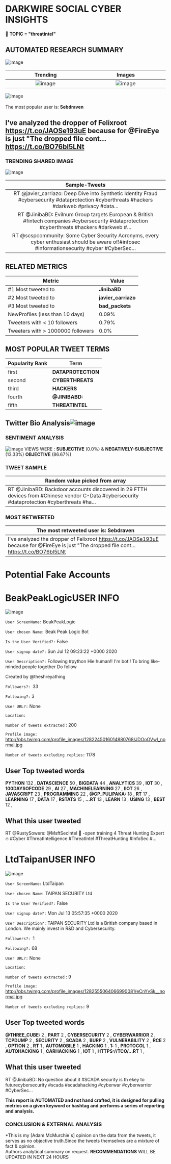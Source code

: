 # DARKWIRE SOCIAL CYBER INSIGHTS 
&#x1F34E; **TOPIC = "threatintel"**

## AUTOMATED RESEARCH SUMMARY
  ![image](darkLogo.png)   

|  Trending  |   Images | 
:-------------------------:|:-------------------------:
|  ![image](assets/threatintel/imageFile1.jpg)     <img width=200/> | ![image](assets/threatintel/imageFile2.jpg) <img width=200/> |   
 
 
![image](assets/threatintel/TWEETS.png)
<br></br>
The most popular user is: **Sebdraven**  
 

## I've analyzed the dropper of Felixroot https://t.co/JAOSe193uE because for @FireEye is just "The dropped file  cont… https://t.co/BO76bl5LNt 

  




### TRENDING SHARED IMAGE

![image](assets/threatintel/twitterPostedImage.png)



|                **Sample-Tweets**        |
| :-------------: |
| RT @javier_carriazo: Deep Dive into Synthetic Identity Fraud #cybersecurity #dataprotection #cyberthreats #hackers  #darkweb #privacy #data… |
| RT @JinibaBD: Evilnum Group targets European &amp; British #fintech companies #cybersecurity #dataprotection #cyberthreats #hackers  #darkweb #… |
| RT @scspcommunity: Some Cyber Security Acronyms, every cyber enthusiast should be aware of!#infosec #informationsecurity #cyber #CyberSec… |

## RELATED METRICS<br>
| Metric | Value |
| ------------- | ------------- |
| #1 Most tweeted to  | **JinibaBD** |
| #2 Most tweeted to  | **javier_carriazo** |
| #3 Most tweeted to  | **bad_packets** |
| NewProfiles (less than 10 days) | 0.09%  |
| Tweeters with < 10 followers  | 0.79%|
| Tweeters with > 1000000 followers  | 0.0%  |



## MOST POPULAR TWEET TERMS 


| Popularity Rank  | Term |
| ------------- | ------------- |
| first  | **DATAPROTECTION**  |
| second  | **CYBERTHREATS**  |
| third  | **HACKERS** |
| fourth  | **@JINIBABD:**  |
| fifth  | **THREATINTEL**  |


## Twitter Bio Analysis![image](assets/threatintel/BIO.png)
### SENTIMENT ANALYSIS
![image](assets/threatintel/sentiment.png)
VIEWS WERE : **SUBJECTIVE**  (0.0%) & **NEGATIVELY-SUBJECTIVE** (13.33%) **OBJECTIVE** (86.67%)

### TWEET SAMPLE 
| Random value picked from array |
| ------------- |
|RT @JinibaBD: Backdoor accounts discovered in 29 FTTH devices from #Chinese vendor C-Data #cybersecurity #dataprotection #cyberthreats #ha… |

### MOST RETWEETED 

| The most retweeted user is: **Sebdraven**  |
| ------------- |
| I've analyzed the dropper of Felixroot https://t.co/JAOSe193uE because for @FireEye is just "The dropped file  cont… https://t.co/BO76bl5LNt |

# Potential Fake Accounts
 
# BeakPeakLogicUSER INFO
![image](http://pbs.twimg.com/profile_images/1282245016014880768/JDOoOVwI_normal.jpg)
 
`User ScreenName:` BeakPeakLogic 
 
`User chosen Name:` Beak Peak Logic Bot 
 
`Is the User Verified?:` False 
 
`User signup date?:` Sun Jul 12 09:23:22 +0000 2020 
 
`User Description?:` Following #python
Hie human!! I'm bot!!
To bring like-minded people together
Do follow

Created by @theshreyathing 
 
`Followers?: `33 
 
`Following?:` 3 
 
`User URL?:` None 
 
`Location:`  
 
`Number of tweets extracted`  : 200 
 
`Profile image:` http://pbs.twimg.com/profile_images/1282245016014880768/JDOoOVwI_normal.jpg 
 
`Number of tweets excluding replies:` 1178 
 

 

 
## User Top tweeted words 
 
**PYTHON** 132 , **DATASCIENCE** 50 , **BIGDATA** 44 , **ANALYTICS** 39 , **IOT** 30 , **100DAYSOFCODE** 29 , **AI** 27 , **MACHINELEARNING** 27 , **IIOT** 26 , **JAVASCRIPT** 23 , **PROGRAMMING** 22 , **@GP_PULIPAKA:** 18 , **RT** 17 , **LEARNING** 17 , **DATA** 17 , **RSTATS** 15 , **…RT** 13 , **LEARN** 13 , **USING** 13 , **BEST** 12 , 
 
## What this user tweeted
 
RT @RustySowers: @MsftSecIntel 💫 -open training 4 Threat Hunting Expert 🔥
#Cyber #ThreatIntelligence #ThreatIntel #ThreatHunting #InfoSec #…
 
# LtdTaipanUSER INFO
![image](http://pbs.twimg.com/profile_images/1282555064066990081/eCnYvSk__normal.jpg)
 
`User ScreenName:` LtdTaipan 
 
`User chosen Name:` TAIPAN SECURITY Ltd 
 
`Is the User Verified?:` False 
 
`User signup date?:` Mon Jul 13 05:57:35 +0000 2020 
 
`User Description?:` TAIPAN SECURITY Ltd is a British company based in London.
We mainly invest in R&D and Cybersecurity. 
 
`Followers?: `1 
 
`Following?:` 68 
 
`User URL?:` None 
 
`Location:`  
 
`Number of tweets extracted`  : 9 
 
`Profile image:` http://pbs.twimg.com/profile_images/1282555064066990081/eCnYvSk__normal.jpg 
 
`Number of tweets excluding replies:` 9 
 

 

 
## User Top tweeted words 
 
**@THREE_CUBE:** 2 , **PART** 2 , **CYBERSECURITY** 2 , **CYBERWARRIOR** 2 , **TCPDUMP** 2 , **SECURITY** 2 , **SCADA** 2 , **BURP** 2 , **VULNERABILITY** 2 , **RCE** 2 , **OPTION** 2 , **RT** 1 , **AUTOMOBILE** 1 , **HACKING** 1 , **1:** 1 , **PROTOCOL** 1 , **AUTOHACKING** 1 , **CARHACKING** 1 , **IOT** 1 , **HTTPS://TCO/…RT** 1 , 
 
## What this user tweeted
 
RT @JinibaBD: No question about it #SCADA security is th ekey to futurecybersecurity #scada #scadahacking #cyberwar #cyberwarrior #CyberSec…
 

<b> This report is AUTOMATED and not hand crafted, it is designed for pulling metrics on a given keyword or hashtag and performs a series of reporting and analysis.</b>  
### CONCLUSION & EXTERNAL ANALYSIS

*This is my [Adam McMurchie`s] opinion on the data from the tweets, it serves as no objective truth.Since the tweets themselves are a mixture of fact & opinion.<br>
Authors analytical summary on request.
**RECOMMENDATIONS** WILL BE UPDATED IN NEXT  24 HOURS <br>